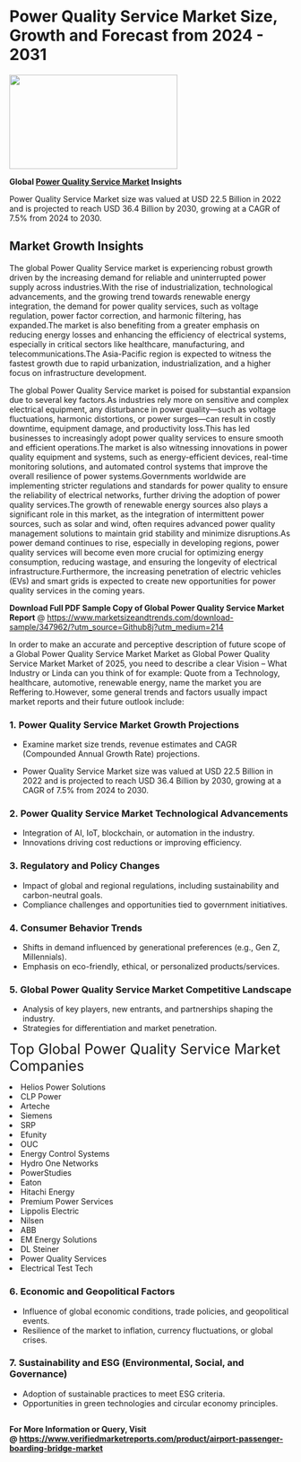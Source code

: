 <H1>Power Quality Service Market Size, Growth and Forecast from 2024 - 2031</H1><img class="aligncenter size-medium wp-image-584254" src="https://thirdeyenews.in/wp-content/uploads/2024/09/Global-Market-Research-300x168.jpeg" alt="" width="300" height="168" /><p><strong>Global&nbsp;<a href="https://www.marketsizeandtrends.com/download-sample/347962/?utm_source=Github8j?utm_medium=214">Power Quality Service Market</a> Insights</strong></p><p>Power Quality Service Market size was valued at USD 22.5 Billion in 2022 and is projected to reach USD 36.4 Billion by 2030, growing at a CAGR of 7.5% from 2024 to 2030.</p><p><h2>Market Growth Insights</h2> <p>The global Power Quality Service market is experiencing robust growth driven by the increasing demand for reliable and uninterrupted power supply across industries.With the rise of industrialization, technological advancements, and the growing trend towards renewable energy integration, the demand for power quality services, such as voltage regulation, power factor correction, and harmonic filtering, has expanded.The market is also benefiting from a greater emphasis on reducing energy losses and enhancing the efficiency of electrical systems, especially in critical sectors like healthcare, manufacturing, and telecommunications.The Asia-Pacific region is expected to witness the fastest growth due to rapid urbanization, industrialization, and a higher focus on infrastructure development.</p> <p>The global Power Quality Service market is poised for substantial expansion due to several key factors.As industries rely more on sensitive and complex electrical equipment, any disturbance in power quality—such as voltage fluctuations, harmonic distortions, or power surges—can result in costly downtime, equipment damage, and productivity loss.This has led businesses to increasingly adopt power quality services to ensure smooth and efficient operations.The market is also witnessing innovations in power quality equipment and systems, such as energy-efficient devices, real-time monitoring solutions, and automated control systems that improve the overall resilience of power systems.Governments worldwide are implementing stricter regulations and standards for power quality to ensure the reliability of electrical networks, further driving the adoption of power quality services.The growth of renewable energy sources also plays a significant role in this market, as the integration of intermittent power sources, such as solar and wind, often requires advanced power quality management solutions to maintain grid stability and minimize disruptions.As power demand continues to rise, especially in developing regions, power quality services will become even more crucial for optimizing energy consumption, reducing wastage, and ensuring the longevity of electrical infrastructure.Furthermore, the increasing penetration of electric vehicles (EVs) and smart grids is expected to create new opportunities for power quality services in the coming years.</p><p><span class=""><strong>Download Full PDF Sample Copy of Global Power Quality Service Market Report</strong> @ <a href="https://www.marketsizeandtrends.com/download-sample/347962/?utm_source=Github8j?utm_medium=214" target="_blank">https://www.marketsizeandtrends.com/download-sample/347962/?utm_source=Github8j?utm_medium=214</a></span></p><p>In order to make an accurate and perceptive description of future scope of a Global&nbsp;Power Quality Service Market Market as Global&nbsp;Power Quality Service Market Market of 2025, you need to describe a clear Vision &ndash; What Industry or Linda can you think of for example: Quote from a Technology, healthcare, automotive, renewable energy, name the market you are Reffering to.However, some general trends and factors usually impact market reports and their future outlook include:</p><h3>1.&nbsp;<strong>Power Quality Service Market Growth Projections</strong></h3><ul><li>Examine market size trends, revenue estimates and CAGR (Compounded Annual Growth Rate) projections.</li><li><p>Power Quality Service Market size was valued at USD 22.5 Billion in 2022 and is projected to reach USD 36.4 Billion by 2030, growing at a CAGR of 7.5% from 2024 to 2030.</p></li></ul><h3>2.&nbsp;<strong>Power Quality Service Market Technological Advancements</strong></h3><ul><li>Integration of AI, IoT, blockchain, or automation in the industry.</li><li>Innovations driving cost reductions or improving efficiency.</li></ul><h3>3.&nbsp;<strong>Regulatory and Policy Changes</strong></h3><ul><li>Impact of global and regional regulations, including sustainability and carbon-neutral goals.</li><li>Compliance challenges and opportunities tied to government initiatives.</li></ul><h3>4.&nbsp;<strong>Consumer Behavior Trends</strong></h3><ul><li>Shifts in demand influenced by generational preferences (e.g., Gen Z, Millennials).</li><li>Emphasis on eco-friendly, ethical, or personalized products/services.</li></ul><h3>5.&nbsp;<strong>Global Power Quality Service Market Competitive Landscape</strong></h3><ul><li>Analysis of key players, new entrants, and partnerships shaping the industry.</li><li>Strategies for differentiation and market penetration.</li></ul><p data-pm-slice="1 1 []"><span style="color: inherit; font-family: inherit; font-size: 25px;">Top Global Power Quality Service Market Companies</span></p><div class="" data-test-id=""><p><li>Helios Power Solutions</li><li> CLP Power</li><li> Arteche</li><li> Siemens</li><li> SRP</li><li> Efunity</li><li> OUC</li><li> Energy Control Systems</li><li> Hydro One Networks</li><li> PowerStudies</li><li> Eaton</li><li> Hitachi Energy</li><li> Premium Power Services</li><li> Lippolis Electric</li><li> Nilsen</li><li> ABB</li><li> EM Energy Solutions</li><li> DL Steiner</li><li> Power Quality Services</li><li> Electrical Test Tech</li></p></div><h3>6.&nbsp;<strong>Economic and Geopolitical Factors</strong></h3><ul><li>Influence of global economic conditions, trade policies, and geopolitical events.</li><li>Resilience of the market to inflation, currency fluctuations, or global crises.</li></ul><h3>7.&nbsp;<strong>Sustainability and ESG (Environmental, Social, and Governance)</strong></h3><ul><li>Adoption of sustainable practices to meet ESG criteria.</li><li>Opportunities in green technologies and circular economy principles.</li></ul><h2><strong style="font-size: 14px;">For More Information or Query, Visit @&nbsp;</strong><a style="background-color: #ffffff; font-size: 14px;" href="https://www.marketsizeandtrends.com/report/power-quality-service-market/" target="_blank">https://www.verifiedmarketreports.com/product/airport-passenger-boarding-bridge-market</a></h2>